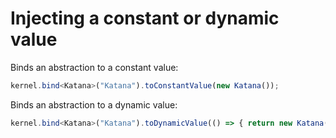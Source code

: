 # Injecting a constant or dynamic value
Binds an abstraction to a constant value:
```ts
kernel.bind<Katana>("Katana").toConstantValue(new Katana());
```
Binds an abstraction to a dynamic value:
```ts
kernel.bind<Katana>("Katana").toDynamicValue(() => { return new Katana(); });
```
